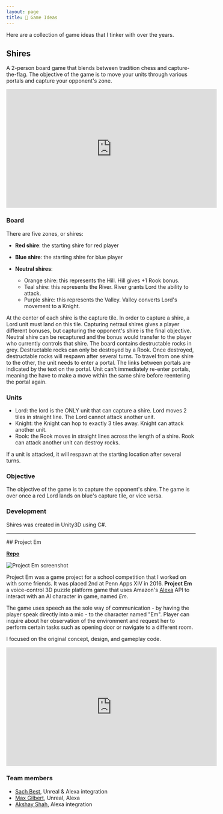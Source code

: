 ```yaml
---
layout: page
title: 🎲 Game Ideas
---
```


Here are a collection of game ideas that I tinker with over the years.

## Shires

A 2-person board game that blends between tradition chess and capture-the-flag. The objective of the game is to move your units through various portals and capture your opponent's zone.

<iframe width="560" height="315" src="https://www.youtube.com/embed/DY3OcfuWLh8" frameborder="0" allow="accelerometer; autoplay; clipboard-write; encrypted-media; gyroscope; picture-in-picture" allowfullscreen></iframe>

### Board

There are five zones, or shires:

- **Red shire**: the starting shire for red player
- **Blue shire**: the starting shire for blue player
- **Neutral shires**:

    - Orange shire: this represents the Hill. Hill gives +1 Rook bonus.
    - Teal shire: this represents the River. River grants Lord the ability to attack.
    - Purple shire: this represents the Valley. Valley converts Lord's movement to a Knight.

At the center of each shire is the capture tile. In order to capture a shire, a Lord unit must land on this tile. Capturing netraul shires gives a player different bonuses, but capturing the opponent's shire is the final objective. Neutral shire can be recaptured and the bonus would transfer to the player who currently controls that shire. The board contains destructable rocks in grey. Destructable rocks can only be destroyed by a Rook. Once destroyed, destructable rocks will respawn after several turns. To travel from one shire to the other, the unit needs to enter a portal. The links between portals are indicated by the text on the portal. Unit can't immediately re-enter portals, meaning the have to make a move within the same shire before reentering the portal again.

### Units

- Lord: the lord is the ONLY unit that can capture a shire. Lord moves 2 tiles in straight line. The Lord cannot attack another unit.
- Knight: the Knight can hop to exactly 3 tiles away. Knight can attack another unit.
- Rook: the Rook moves in straight lines across the length of a shire. Rook can attack another unit can destroy rocks.

If a unit is attacked, it will respawn at the starting location after several turns.

### Objective

The objective of the game is to capture the opponent's shire. The game is over once a red Lord lands on blue's capture tile, or vice versa.

### Development

Shires was created in Unity3D using C#.

<hr/>
## Project Em

[**Repo** <i class="fab fa-github fa-lg icon"></i>](https://github.com/project-em/unreal-demo)

<img src="{% link /assets/images/project_em/gallery_full.jpg %}" alt="Project Em screenshot">

Project Em was a game project for a school competition that I worked on with some friends. It was placed 2nd at Penn Apps XIV in 2016. **Project Em** a voice-control 3D puzzle platform game that uses Amazon's [Alexa](http://alexa.amazon.com/spa/index.html) API to interact with an AI character in game, named _Em_. 

The game uses speech as the sole way of communication - by having the player speak directly into a mic - to the character named "Em". Player can inquire about her observation of the environment and request her to perform certain tasks such as opening door or navigate to a different room.

I focused on the original concept, design, and gameplay code.

<iframe width="560" height="315" src="https://www.youtube.com/embed/t-2w_q-RPyk" frameborder="0" allowfullscreen></iframe>

### Team members

- [Sach Best](https://www.linkedin.com/in/sachabest), Unreal & Alexa integration
- [Max Gilbert](http://maxlgilbert.com/), Unreal, Alexa
- [Akshay Shah](https://www.linkedin.com/in/akshaymshah), Alexa integration

